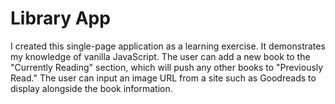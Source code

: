 # Library App

I created this single-page application as a learning exercise. It demonstrates my knowledge of vanilla JavaScript. The user can add a new book to the "Currently Reading" section, which will push any other books to "Previously Read." The user can input an image URL from a site such as Goodreads to display alongside the book information.
